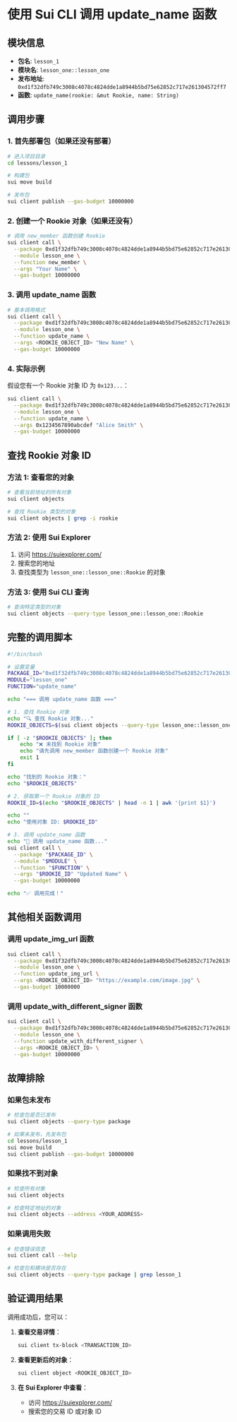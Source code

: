 # 使用 Sui CLI 调用 update_name 函数

## 模块信息

- **包名**: `lesson_1`
- **模块名**: `lesson_one::lesson_one`
- **发布地址**: `0xd1f32dfb749c3008c4078c4824dde1a8944b5bd75e62852c717e261304572ff7`
- **函数**: `update_name(rookie: &mut Rookie, name: String)`

## 调用步骤

### 1. 首先部署包（如果还没有部署）

```bash
# 进入项目目录
cd lessons/lesson_1

# 构建包
sui move build

# 发布包
sui client publish --gas-budget 10000000
```

### 2. 创建一个 Rookie 对象（如果还没有）

```bash
# 调用 new_member 函数创建 Rookie
sui client call \
  --package 0xd1f32dfb749c3008c4078c4824dde1a8944b5bd75e62852c717e261304572ff7 \
  --module lesson_one \
  --function new_member \
  --args "Your Name" \
  --gas-budget 10000000
```

### 3. 调用 update_name 函数

```bash
# 基本调用格式
sui client call \
  --package 0xd1f32dfb749c3008c4078c4824dde1a8944b5bd75e62852c717e261304572ff7 \
  --module lesson_one \
  --function update_name \
  --args <ROOKIE_OBJECT_ID> "New Name" \
  --gas-budget 10000000
```

### 4. 实际示例

假设您有一个 Rookie 对象 ID 为 `0x123...`：

```bash
sui client call \
  --package 0xd1f32dfb749c3008c4078c4824dde1a8944b5bd75e62852c717e261304572ff7 \
  --module lesson_one \
  --function update_name \
  --args 0x1234567890abcdef "Alice Smith" \
  --gas-budget 10000000
```

## 查找 Rookie 对象 ID

### 方法 1: 查看您的对象

```bash
# 查看当前地址的所有对象
sui client objects

# 查找 Rookie 类型的对象
sui client objects | grep -i rookie
```

### 方法 2: 使用 Sui Explorer

1. 访问 https://suiexplorer.com/
2. 搜索您的地址
3. 查找类型为 `lesson_one::lesson_one::Rookie` 的对象

### 方法 3: 使用 Sui CLI 查询

```bash
# 查询特定类型的对象
sui client objects --query-type lesson_one::lesson_one::Rookie
```

## 完整的调用脚本

```bash
#!/bin/bash

# 设置变量
PACKAGE_ID="0xd1f32dfb749c3008c4078c4824dde1a8944b5bd75e62852c717e261304572ff7"
MODULE="lesson_one"
FUNCTION="update_name"

echo "=== 调用 update_name 函数 ==="

# 1. 查找 Rookie 对象
echo "🔍 查找 Rookie 对象..."
ROOKIE_OBJECTS=$(sui client objects --query-type lesson_one::lesson_one::Rookie)

if [ -z "$ROOKIE_OBJECTS" ]; then
    echo "❌ 未找到 Rookie 对象"
    echo "请先调用 new_member 函数创建一个 Rookie 对象"
    exit 1
fi

echo "找到的 Rookie 对象："
echo "$ROOKIE_OBJECTS"

# 2. 获取第一个 Rookie 对象的 ID
ROOKIE_ID=$(echo "$ROOKIE_OBJECTS" | head -n 1 | awk '{print $1}')

echo ""
echo "使用对象 ID: $ROOKIE_ID"

# 3. 调用 update_name 函数
echo "🔄 调用 update_name 函数..."
sui client call \
  --package "$PACKAGE_ID" \
  --module "$MODULE" \
  --function "$FUNCTION" \
  --args "$ROOKIE_ID" "Updated Name" \
  --gas-budget 10000000

echo "✅ 调用完成！"
```

## 其他相关函数调用

### 调用 update_img_url 函数

```bash
sui client call \
  --package 0xd1f32dfb749c3008c4078c4824dde1a8944b5bd75e62852c717e261304572ff7 \
  --module lesson_one \
  --function update_img_url \
  --args <ROOKIE_OBJECT_ID> "https://example.com/image.jpg" \
  --gas-budget 10000000
```

### 调用 update_with_different_signer 函数

```bash
sui client call \
  --package 0xd1f32dfb749c3008c4078c4824dde1a8944b5bd75e62852c717e261304572ff7 \
  --module lesson_one \
  --function update_with_different_signer \
  --args <ROOKIE_OBJECT_ID> \
  --gas-budget 10000000
```

## 故障排除

### 如果包未发布
```bash
# 检查包是否已发布
sui client objects --query-type package

# 如果未发布，先发布包
cd lessons/lesson_1
sui move build
sui client publish --gas-budget 10000000
```

### 如果找不到对象
```bash
# 检查所有对象
sui client objects

# 检查特定地址的对象
sui client objects --address <YOUR_ADDRESS>
```

### 如果调用失败
```bash
# 检查错误信息
sui client call --help

# 检查包和模块是否存在
sui client objects --query-type package | grep lesson_1
```

## 验证调用结果

调用成功后，您可以：

1. **查看交易详情**：
   ```bash
   sui client tx-block <TRANSACTION_ID>
   ```

2. **查看更新后的对象**：
   ```bash
   sui client object <ROOKIE_OBJECT_ID>
   ```

3. **在 Sui Explorer 中查看**：
   - 访问 https://suiexplorer.com/
   - 搜索您的交易 ID 或对象 ID 
